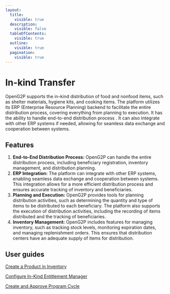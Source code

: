 ```yaml
---
layout:
  title:
    visible: true
  description:
    visible: false
  tableOfContents:
    visible: true
  outline:
    visible: true
  pagination:
    visible: true
---
```


# In-kind Transfer

OpenG2P supports the in-kind distribution of food and nonfood items, such as shelter materials, hygiene kits, and cooking items. The platform utilizes its ERP (Enterprise Resource Planning) backend to facilitate the entire distribution process, covering everything from planning to execution. It has the ability to handle end-to-end distribution process . It can also integrate with other ERP systems if needed, allowing for seamless data exchange and cooperation between systems.

## **Features**

1. **End-to-End Distribution Process:** OpenG2P can handle the entire distribution process, including beneficiary registration, inventory management, and distribution planning.
2. **ERP Integration:** The platform can integrate with other ERP systems, enabling seamless data exchange and cooperation between systems. This integration allows for a more efficient distribution process and ensures accurate tracking of inventory and beneficiaries.
3. **Planning and Execution:** OpenG2P provides tools for planning distribution activities, such as determining the quantity and type of items to be distributed to each beneficiary. The platform also supports the execution of distribution activities, including the recording of items distributed and the tracking of beneficiaries.
4. **Inventory Management:** OpenG2P includes features for managing inventory, such as tracking stock levels, monitoring expiration dates, and managing replenishment orders. This ensures that distribution centers have an adequate supply of items for distribution.

## User guides

[Create a Product in Inventory](user-guides/create-a-product-in-inventory.md)

[Configure In-Kind Entitlement Manager](broken-reference)

[Create and Approve Program Cycle](user-guides/create-and-approve-disbursement-cycle.md)
